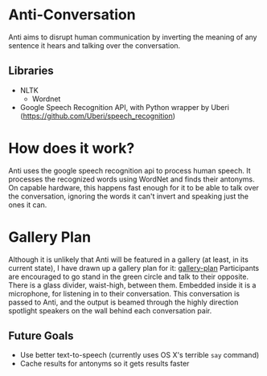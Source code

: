Anti-Conversation
=================

Anti aims to disrupt human communication by inverting the meaning of any sentence it hears and talking over the conversation.

## Libraries
* NLTK
    * Wordnet
* Google Speech Recognition API, with Python wrapper by Uberi (https://github.com/Uberi/speech_recognition)

# How does it work?

Anti uses the google speech recognition api to process human speech. It processes the recognized words using WordNet and finds their antonyms. On capable hardware, this happens fast enough for it to be able to talk over the conversation, ignoring the words it can't invert and speaking just the ones it can.

# Gallery Plan

Although it is unlikely that Anti will be featured in a gallery (at least, in its current state), I have drawn up a gallery plan for it: [gallery-plan](../gallery-plan.pdf)
Participants are encouraged to go stand in the green circle and talk to their opposite. There is a glass divider, waist-high, between them. Embedded inside it is a microphone, for listening in to their conversation. This conversation is passed to Anti, and the output is beamed through the highly direction spotlight speakers on the wall behind each conversation pair.

## Future Goals

* Use better text-to-speech (currently uses OS X's terrible `say` command)
* Cache results for antonyms so it gets results faster
